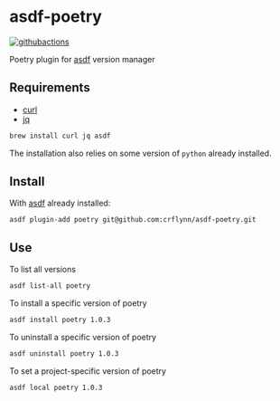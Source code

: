 # asdf-poetry

[![githubactions](https://github.com/crflynn/asdf-poetry/workflows/build/badge.svg)](https://github.com/crflynn/asdf-poetry/actions)

Poetry plugin for [asdf](https://github.com/asdf-vm/asdf) version manager

## Requirements

* [curl](https://curl.haxx.se/)
* [jq](https://stedolan.github.io/jq/)

```bash
brew install curl jq asdf
```

The installation also relies on some version of `python` already installed.

## Install

With [asdf](https://asdf-vm.com/) already installed:

```
asdf plugin-add poetry git@github.com:crflynn/asdf-poetry.git
```

## Use

To list all versions

```bash
asdf list-all poetry
```

To install a specific version of poetry

```bash
asdf install poetry 1.0.3
```

To uninstall a specific version of poetry

```bash
asdf uninstall poetry 1.0.3
```

To set a project-specific version of poetry

```bash
asdf local poetry 1.0.3
```
